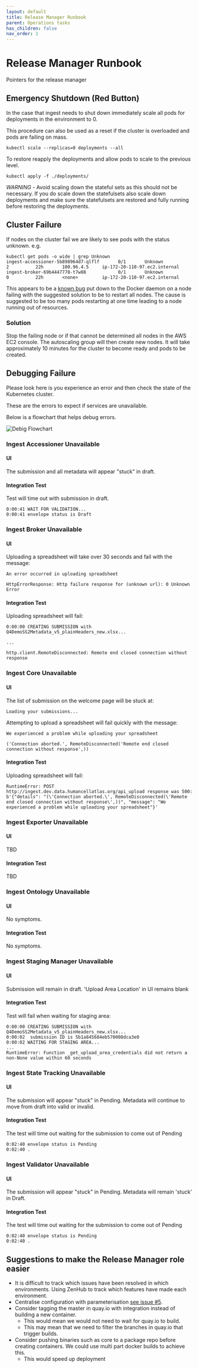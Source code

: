 ```yaml
---
layout: default
title: Release Manager Runbook
parent: Operations tasks
has_children: false
nav_order: 1
---
```


# Release Manager Runbook

Pointers for the release manager

## Emergency Shutdown (Red Button)
In the case that ingest needs to shut down immediately scale all pods for deployments in the environment to 0.

This procedure can also be used as a reset if the cluster is overloaded and pods are failing on mass. 

```
kubectl scale --replicas=0 deployments --all
```
To restore reapply the deployments and allow pods to scale to the previous level.
```
kubectl apply -f ./deployments/
```
*WARNING* - Avoid scaling down the stateful sets as this should not be necessary. If you do scale down the statefulsets also scale down deployments and make sure the statefulsets are restored and fully running before restoring the deployments.

## Cluster Failure
If nodes on the cluster fail we are likely to see pods with the status unknown. e.g.
```
kubectl get pods -o wide | grep Unknown
ingest-accessioner-5b898964d7-qlflf       0/1       Unknown             2          22h       100.96.4.5     ip-172-20-110-97.ec2.internal
ingest-broker-69b4447778-t7w88            0/1       Unknown             0          22h       <none>         ip-172-20-110-97.ec2.internal
```
This appears to be a [known bug](https://github.com/kubernetes/kubernetes/issues/43279) put down to the Docker daemon on a node failing with the suggested solution to be to restart all nodes. The cause is suggested to be too many pods restarting at one time leading to a node running out of resources.

### Solution
Stop the failing node or if that cannot be determined all nodes in the AWS EC2 console. The autoscaling group will then create new nodes. It will take approximately 10 minutes for the cluster to become ready and pods to be created.

## Debugging Failure 
Please look here is you experience an error and then check the state of the Kubernetes cluster.

These are the errors to expect if services are unavailable.

Below is a flowchart that helps debug errors.

![Debig Flowchart](debug-flowchart.png)

### Ingest Accessioner Unavailable

#### UI
The submission and all metadata will appear "stuck" in draft.

#### Integration Test
Test will time out with submission in draft.
```
0:00:41 WAIT FOR VALIDATION...
0:00:41 envelope status is Draft
```

### Ingest Broker Unavailable

#### UI
Uploading a spreadsheet will take over 30 seconds and fail with the message:
```
An error occurred in uploading spreadsheet

HttpErrorResponse: Http failure response for (unknown url): 0 Unknown Error
```

#### Integration Test
Uploading spreadsheet will fail:
```
0:00:00 CREATING SUBMISSION with Q4DemoSS2Metadata_v5_plainHeaders_new.xlsx...

...

http.client.RemoteDisconnected: Remote end closed connection without response
```

### Ingest Core Unavailable

#### UI
The list of submission on the welcome page will be stuck at:

```
Loading your submissions...
```
Attempting to upload a spreadsheet will fail quickly with the message:

```
We experienced a problem while uploading your spreadsheet

('Connection aborted.', RemoteDisconnected('Remote end closed connection without response',))
```

#### Integration Test
Uploading spreadsheet will fail:
```
RuntimeError: POST http://ingest.dev.data.humancellatlas.org/api_upload response was 500: b'{"details": "(\'Connection aborted.\', RemoteDisconnected(\'Remote end closed connection without response\',))", "message": "We experienced a problem while uploading your spreadsheet"}'
```

### Ingest Exporter Unavailable

#### UI

TBD

#### Integration Test

TBD

### Ingest Ontology Unavailable

#### UI
No symptoms.

#### Integration Test
No symptoms.

### Ingest Staging Manager Unavailable

#### UI
Submission will remain in draft. 'Upload Area Location' in UI remains blank

#### Integration Test
Test will fail when waiting for staging area:
```
0:00:00 CREATING SUBMISSION with Q4DemoSS2Metadata_v5_plainHeaders_new.xlsx...
0:00:02  submission ID is 5b1a845684eb570008dca3e0
0:00:02 WAITING FOR STAGING AREA...
...
RuntimeError: Function _get_upload_area_credentials did not return a non-None value within 60 seconds
```

### Ingest State Tracking Unavailable

#### UI
The submission will appear "stuck" in Pending. Metadata will continue to move from draft into valid or invalid.

#### Integration Test
The test will time out waiting for the submission to come out of Pending
```
0:02:40 envelope status is Pending
0:02:40 .
```

### Ingest Validator Unavailable

#### UI
The submission will appear "stuck" in Pending. Metadata will remain 'stuck' in Draft.

#### Integration Test
The test will time out waiting for the submission to come out of Pending
```
0:02:40 envelope status is Pending
0:02:40 .
```

## Suggestions to make the Release Manager role easier
- It is difficult to track which issues have been resolved in which environments. Using ZenHub to track which features have made each environment.
- Centralise configuration with parameterisation [see issue #5](https://app.zenhub.com/workspace/o/humancellatlas/ingest-central/issues/5).
- Consider tagging the master in quay.io with integration instead of building a new container. 
  - This would mean we would not need to wait for quay.io to build.
  - This may mean that we need to filter the branches in quay.io that trigger builds.
- Consider pushing binaries such as core to a package repo before creating containers. We could use multi part docker builds to achieve this.
  - This would speed up deployment
